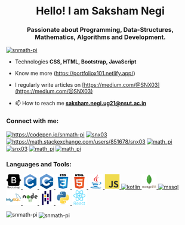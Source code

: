 <h1 align="center">Hello! I am Saksham Negi</h1>
<h3 align="center">Passionate about Programming, Data-Structures, Mathematics, Algorithms and Development.</h3>
<!-- <img align = "right" alt = "Coding" width = "400" src = "https://www.textures4photoshop.com/tex/thumbs/matrix-code-animation-gif-free-animated-background-716.gif"> -->

<p align="left"> <a href="https://github.com/ryo-ma/github-profile-trophy"><img src="https://github-profile-trophy.vercel.app/?username=snmath-pi" alt="snmath-pi" /></a> </p>

- Technologies **CSS, HTML, Bootstrap, JavaScript**

- Know me more (https://portfoliox101.netlify.app/)

- I regularly write articles on [https://medium.com/@SNX03](https://medium.com/@SNX03)

- 📫 How to reach me **saksham.negi.ug21@nsut.ac.in**


<h3 align="left">Connect with me:</h3>
<p align="left">
<a href="https://codepen.io/https://codepen.io/snmath-pi" target="blank"><img align="center" src="https://raw.githubusercontent.com/rahuldkjain/github-profile-readme-generator/master/src/images/icons/Social/codepen.svg" alt="https://codepen.io/snmath-pi" height="30" width="40" /></a>
<a href="https://twitter.com/snx03" target="blank"><img align="center" src="https://raw.githubusercontent.com/rahuldkjain/github-profile-readme-generator/master/src/images/icons/Social/twitter.svg" alt="snx03" height="30" width="40" /></a>
<a href="https://stackoverflow.com/users/https://math.stackexchange.com/users/851678/snx03" target="blank"><img align="center" src="https://raw.githubusercontent.com/rahuldkjain/github-profile-readme-generator/master/src/images/icons/Social/stack-overflow.svg" alt="https://math.stackexchange.com/users/851678/snx03" height="30" width="40" /></a>
<a href="https://www.codechef.com/users/math_pi" target="blank"><img align="center" src="https://cdn.jsdelivr.net/npm/simple-icons@3.1.0/icons/codechef.svg" alt="math_pi" height="30" width="40" /></a>
<a href="https://codeforces.com/profile/snx03" target="blank"><img align="center" src="https://raw.githubusercontent.com/rahuldkjain/github-profile-readme-generator/master/src/images/icons/Social/codeforces.svg" alt="snx03" height="30" width="40" /></a>
<a href="https://www.leetcode.com/math_pi" target="blank"><img align="center" src="https://raw.githubusercontent.com/rahuldkjain/github-profile-readme-generator/master/src/images/icons/Social/leet-code.svg" alt="math_pi" height="30" width="40" /></a>
<a href="https://www.topcoder.com/members/math_pi" target="blank"><img align="center" src="https://raw.githubusercontent.com/rahuldkjain/github-profile-readme-generator/master/src/images/icons/Social/topcoder.svg" alt="math_pi" height="30" width="40" /></a>
</p>

<h3 align="left">Languages and Tools:</h3>
<p align="left"> <a href="https://getbootstrap.com" target="_blank" rel="noreferrer"> <img src="https://raw.githubusercontent.com/devicons/devicon/master/icons/bootstrap/bootstrap-plain-wordmark.svg" alt="bootstrap" width="40" height="40"/> </a> <a href="https://www.cprogramming.com/" target="_blank" rel="noreferrer"> <img src="https://raw.githubusercontent.com/devicons/devicon/master/icons/c/c-original.svg" alt="c" width="40" height="40"/> </a> <a href="https://www.w3schools.com/cpp/" target="_blank" rel="noreferrer"> <img src="https://raw.githubusercontent.com/devicons/devicon/master/icons/cplusplus/cplusplus-original.svg" alt="cplusplus" width="40" height="40"/> </a> <a href="https://www.w3schools.com/css/" target="_blank" rel="noreferrer"> <img src="https://raw.githubusercontent.com/devicons/devicon/master/icons/css3/css3-original-wordmark.svg" alt="css3" width="40" height="40"/> </a> <a href="https://www.w3.org/html/" target="_blank" rel="noreferrer"> <img src="https://raw.githubusercontent.com/devicons/devicon/master/icons/html5/html5-original-wordmark.svg" alt="html5" width="40" height="40"/> </a> <a href="https://www.java.com" target="_blank" rel="noreferrer"> <img src="https://raw.githubusercontent.com/devicons/devicon/master/icons/java/java-original.svg" alt="java" width="40" height="40"/> </a> <a href="https://developer.mozilla.org/en-US/docs/Web/JavaScript" target="_blank" rel="noreferrer"> <img src="https://raw.githubusercontent.com/devicons/devicon/master/icons/javascript/javascript-original.svg" alt="javascript" width="40" height="40"/> </a> <a href="https://kotlinlang.org" target="_blank" rel="noreferrer"> <img src="https://www.vectorlogo.zone/logos/kotlinlang/kotlinlang-icon.svg" alt="kotlin" width="40" height="40"/> </a> <a href="https://www.mongodb.com/" target="_blank" rel="noreferrer"> <img src="https://raw.githubusercontent.com/devicons/devicon/master/icons/mongodb/mongodb-original-wordmark.svg" alt="mongodb" width="40" height="40"/> </a> <a href="https://www.microsoft.com/en-us/sql-server" target="_blank" rel="noreferrer"> <img src="https://www.svgrepo.com/show/303229/microsoft-sql-server-logo.svg" alt="mssql" width="40" height="40"/> </a> <a href="https://www.mysql.com/" target="_blank" rel="noreferrer"> <img src="https://raw.githubusercontent.com/devicons/devicon/master/icons/mysql/mysql-original-wordmark.svg" alt="mysql" width="40" height="40"/> </a> <a href="https://nodejs.org" target="_blank" rel="noreferrer"> <img src="https://raw.githubusercontent.com/devicons/devicon/master/icons/nodejs/nodejs-original-wordmark.svg" alt="nodejs" width="40" height="40"/> </a> <a href="https://pandas.pydata.org/" target="_blank" rel="noreferrer"> <img src="https://raw.githubusercontent.com/devicons/devicon/2ae2a900d2f041da66e950e4d48052658d850630/icons/pandas/pandas-original.svg" alt="pandas" width="40" height="40"/> </a> <a href="https://www.python.org" target="_blank" rel="noreferrer"> <img src="https://raw.githubusercontent.com/devicons/devicon/master/icons/python/python-original.svg" alt="python" width="40" height="40"/> </a> <a href="https://reactjs.org/" target="_blank" rel="noreferrer"> <img src="https://raw.githubusercontent.com/devicons/devicon/master/icons/react/react-original-wordmark.svg" alt="react" width="40" height="40"/> </a> </p>

<p><img align="left" src="https://github-readme-stats.vercel.app/api/top-langs?username=snmath-pi&show_icons=true&locale=en&layout=compact" alt="snmath-pi" /></p>

<p>&nbsp;<img align="center" src="https://github-readme-stats.vercel.app/api?username=snmath-pi&show_icons=true&locale=en" alt="snmath-pi" /></p>

